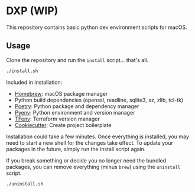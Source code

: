 # DXP (WIP)

This repository contains basic python dev environment scripts for macOS.

## Usage

Clone the repository and run the `install` script... that's all.

```zsh
./install.sh
```

Included in installation:

- [Homebrew](https://brew.sh/): macOS package manager
- Python build dependencies (openssl, readline, sqlite3, xz, zlib, tcl-tk)
- [Poetry](https://python-poetry.org/): Python package and dependency manager
- [Pyenv](https://github.com/pyenv/pyenv): Python environment and version manager
- [TFenv](https://github.com/tfutils/tfenv): Terraform version manager
- [Cookiecutter](https://github.com/cookiecutter/cookiecutter): Create project boilerplate

Installation could take a few minutes. Once everything is installed, you may need to start a new shell for the changes take effect. To update your packages in the future, simply run the install script again.

If you break something or decide you no longer need the bundled packages, you can remove everything (minus `brew`) using the `uninstall` script.

```zsh
./uninstall.sh
```
